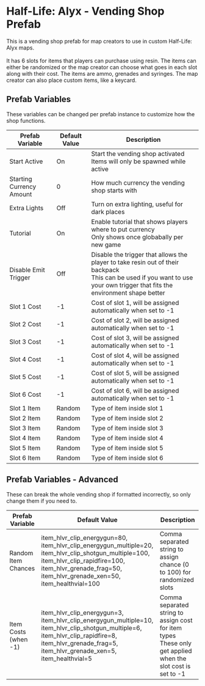 # Half-Life: Alyx - Vending Shop Prefab
This is a vending shop prefab for map creators to use in custom Half-Life: Alyx maps.
<br />
<br />
It has 6 slots for items that players can purchase using resin. The items can either be randomized or the map creator can choose what goes in each slot along with their cost. The items are ammo, grenades and syringes. The map creator can also place custom items, like a keycard.

## Prefab Variables
These variables can be changed per prefab instance to customize how the shop functions.

Prefab Variable | Default Value | Description
--- | --- | ---
Start Active | On | Start the vending shop activated<br />Items will only be spawned while active
Starting Currency Amount | 0 | How much currency the vending shop starts with
Extra Lights | Off | Turn on extra lighting, useful for dark places
Tutorial | On | Enable tutorial that shows players where to put currency<br />Only shows once globabally per new game
Disable Emit Trigger | Off | Disable the trigger that allows the player to take resin out of their backpack<br />This can be used if you want to use your own trigger that fits the environment shape better
Slot 1 Cost | -1 | Cost of slot 1, will be assigned automatically when set to -1
Slot 2 Cost | -1 | Cost of slot 2, will be assigned automatically when set to -1
Slot 3 Cost | -1 | Cost of slot 3, will be assigned automatically when set to -1
Slot 4 Cost | -1 | Cost of slot 4, will be assigned automatically when set to -1
Slot 5 Cost | -1 | Cost of slot 5, will be assigned automatically when set to -1
Slot 6 Cost | -1 | Cost of slot 6, will be assigned automatically when set to -1
Slot 1 Item | Random | Type of item inside slot 1
Slot 2 Item | Random | Type of item inside slot 2
Slot 3 Item | Random | Type of item inside slot 3
Slot 4 Item | Random | Type of item inside slot 4
Slot 5 Item | Random | Type of item inside slot 5
Slot 6 Item | Random | Type of item inside slot 6

## Prefab Variables - Advanced
These can break the whole vending shop if formatted incorrectly, so only change them if you need to.<br />

Prefab Variable | Default Value | Description
--- | --- | ---
Random Item Chances | item_hlvr_clip_energygun=80, <br />item_hlvr_clip_energygun_multiple=20, <br />item_hlvr_clip_shotgun_multiple=100, <br />item_hlvr_clip_rapidfire=100, item_hlvr_grenade_frag=50, <br />item_hlvr_grenade_xen=50, <br />item_healthvial=100 | Comma separated string to assign chance (0 to 100) for randomized slots
Item Costs<br />(when -1) | item_hlvr_clip_energygun=3, <br />item_hlvr_clip_energygun_multiple=10, <br />item_hlvr_clip_shotgun_multiple=6, <br />item_hlvr_clip_rapidfire=8, item_hlvr_grenade_frag=5, <br />item_hlvr_grenade_xen=5, <br />item_healthvial=5 | Comma separated string to assign cost for item types<br />These only get applied when the slot cost is set to -1
